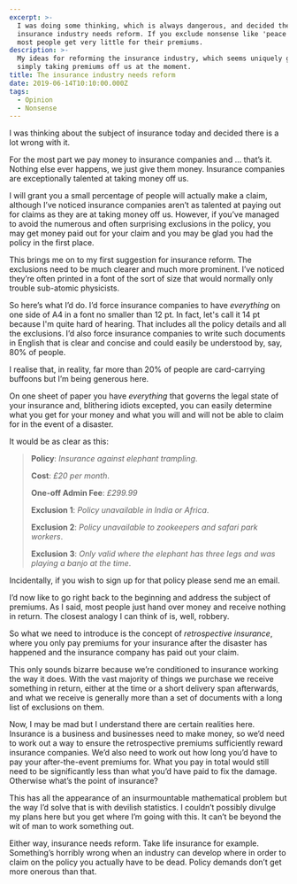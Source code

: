 ```yaml
---
excerpt: >-
  I was doing some thinking, which is always dangerous, and decided the
  insurance industry needs reform. If you exclude nonsense like 'peace of mind',
  most people get very little for their premiums.
description: >-
  My ideas for reforming the insurance industry, which seems uniquely geared to
  simply taking premiums off us at the moment.
title: The insurance industry needs reform
date: 2019-06-14T10:10:00.000Z
tags:
  - Opinion
  - Nonsense
---
```

I was thinking about the subject of insurance today and decided there is a lot wrong with it.

For the most part we pay money to insurance companies and ... that’s it. Nothing else ever happens, we just give them money. Insurance companies are exceptionally talented at taking money off us.

I will grant you a small percentage of people will actually make a claim, although I’ve noticed insurance companies aren’t as talented at paying out for claims as they are at taking money off us. However, if you’ve managed to avoid the numerous and often surprising exclusions in the policy, you may get money paid out for your claim and you may be glad you had the policy in the first place.

This brings me on to my first suggestion for insurance reform. The exclusions need to be much clearer and much more prominent. I’ve noticed they’re often printed in a font of the sort of size that would normally only trouble sub-atomic physicists.

So here’s what I’d do. I’d force insurance companies to have _everything_ on one side of A4 in a font no smaller than 12 pt. In fact, let's call it 14 pt because I'm quite hard of hearing. That includes all the policy details and all the exclusions. I’d also force insurance companies to write such documents in English that is clear and concise and could easily be understood by, say, 80% of people.

I realise that, in reality, far more than 20% of people are card-carrying buffoons but I’m being generous here.

On one sheet of paper you have _everything_ that governs the legal state of your insurance and, blithering idiots excepted, you can easily determine what you get for your money and what you will and will not be able to claim for in the event of a disaster.

It would be as clear as this:

> **Policy**: _Insurance against elephant trampling_.
>
> **Cost**: _£20 per month_.
>
> **One-off Admin Fee**: _£299.99_
>
> **Exclusion 1**: _Policy unavailable in India or Africa_.
>
> **Exclusion 2**: _Policy unavailable to zookeepers and safari park workers_.
>
> **Exclusion 3**: _Only valid where the elephant has three legs and was playing a banjo at the time_.

Incidentally, if you wish to sign up for that policy please send me an email.

I’d now like to go right back to the beginning and address the subject of premiums. As I said, most people just hand over money and receive nothing in return. The closest analogy I can think of is, well, robbery.

So what we need to introduce is the concept of _retrospective insurance_, where you only pay premiums for your insurance after the disaster has happened and the insurance company has paid out your claim.

This only sounds bizarre because we’re conditioned to insurance working the way it does. With the vast majority of things we purchase we receive something in return, either at the time or a short delivery span afterwards, and what we receive is generally more than a set of documents with a long list of exclusions on them.

Now, I may be mad but I understand there are certain realities here. Insurance is a business and businesses need to make money, so we’d need to work out a way to ensure the retrospective premiums sufficiently reward insurance companies. We’d also need to work out how long you’d have to pay your after-the-event premiums for. What you pay in total would still need to be significantly less than what you’d have paid to fix the damage. Otherwise what’s the point of insurance?

This has all the appearance of an insurmountable mathematical problem but the way I’d solve that is with devilish statistics. I couldn’t possibly divulge my plans here but you get where I’m going with this. It can’t be beyond the wit of man to work something out.

Either way, insurance needs reform. Take life insurance for example. Something’s horribly wrong when an industry can develop where in order to claim on the policy you actually have to be dead. Policy demands don’t get more onerous than that.

